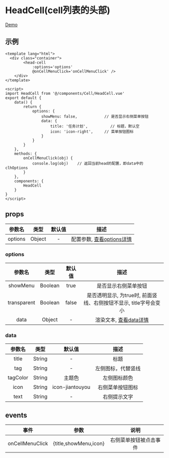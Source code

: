 # HeadCell(cell列表的头部)
[Demo](https://watasi.cn/infozx_api/dist/#/headCell)

## 示例
``` vue{10}
<template lang="html">
  <div class="container">
		<head-cell 
			:options='options'
			@onCellMenuClick='onCellMenuClick' />
	</div>
</template>

<script>
import HeadCell from '@/components/Cell/HeadCell.vue'
export default {
	data() {
		return {
			options: {
				showMenu: false,			// 是否显示右侧菜单按钮
				data: {
					title: '任务计划',			// 标题，默认空
					icon: 'icon-right',		// 菜单按钮图标
				}
			}
		}
	},
	methods: {
		onCellMenuClick(obj) {
			console.log(obj) 	// 返回当前head的配置，即data中的clhOptions
		}
	},
	components: {
		HeadCell
	}
}
</script>
```
## props
|参数名|类型|默认值|描述|
|:---:|:---:|:---:|:---:|
|options|Object|-|配置参数, [查看options详情](#options)|

### options
|参数名|类型|默认值|描述|
|:---:|:---:|:---:|:---:|
|showMenu|Boolean|true|是否显示右侧菜单按钮|
|transparent|Boolean|false|是否透明显示, 为true时, 前面竖线、右侧按钮不显示, title字号会变小|
|data|Object|-|渲染文本, [查看data详情](#data)|

### data
|参数名|类型|默认值|描述|
|:---:|:---:|:---:|:---:|
|title|String|-|标题|
|tag|String|-|左侧图标，代替竖线|
|tagColor|String|主题色|左侧图标颜色|
|icon|String|icon-jiantouyou|右侧菜单按钮图标|
|text|String|-|右侧提示文字|

## events
|事件|参数|说明|
|:---:|:---:|:---:|
|onCellMenuClick|{title,showMenu,icon}|右侧菜单按钮被点击事件|
